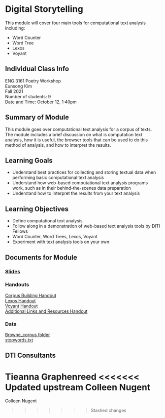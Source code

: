 # Digital Storytelling
This module will cover four main tools for computational text analysis including:
- Word Counter
- Word Tree
- Lexos
- Voyant

## Individual Class Info
ENG 3161 Poetry Workshop
<br>
Eunsong Kim
<br>
Fall 2021
<br>
Number of students: 9
<br>
Date and Time: October 12, 1:40pm

## Summary of Module
This module goes over computational text analysis for a corpus of texts. The module includes a brief discussion on what is computation text analysis, how it is useful, the browser tools that can be used to do this method of analysis, and how to interpret the results. 

## Learning Goals
- Understand best practices for collecting and storing textual data when performing basic computational text analysis
- Understand how web-based computational text analysis programs work, such as in their behind-the-scenes data preparation
- Understand how to interpret the results from your text analysis

## Learning Objectives
- Define computational text analysis
- Follow along in a demonstration of web-based text analysis tools by DITI Fellows
- Word Counter, Word Trees, Lexos, Voyant
- Experiment with text analysis tools on your own




## Documents for Module

### [Slides](https://github.com/NULabNortheastern/digitalassignmentshowcase/blob/master/text_analysis/composite_aesthetics_race_as_technology-fall21-kim/Slides_textanalysis_kim_2021.pdf)

### Handouts
[Corpus Building Handout](https://github.com/NULabNortheastern/digitalassignmentshowcase/blob/master/text_analysis/composite_aesthetics_race_as_technology-fall21-kim/Corpus%20Building%20handout.pdf)
<br>
[Lexos Handout](https://github.com/NULabNortheastern/digitalassignmentshowcase/blob/master/text_analysis/composite_aesthetics_race_as_technology-fall21-kim/Lexos%20Handout.pdf)
<br>
[Voyant Handout](https://github.com/NULabNortheastern/digitalassignmentshowcase/blob/master/text_analysis/composite_aesthetics_race_as_technology-fall21-kim/Voyant%20Handout.pdf)
<br>
[Additional Links and Resources Handout](https://github.com/NULabNortheastern/digitalassignmentshowcase/blob/master/text_analysis/composite_aesthetics_race_as_technology-fall21-kim/Links%20%26%20Resources.pdf)

### Data
[Browne_corpus folder](https://github.com/NULabNortheastern/digitalassignmentshowcase/tree/master/text_analysis/composite_aesthetics_race_as_technology-fall21-kim/browne_corpus)
<br>
[stopwords.txt](https://github.com/NULabNortheastern/digitalassignmentshowcase/blob/master/text_analysis/composite_aesthetics_race_as_technology-fall21-kim/browne_corpus/stopwords.txt)

## DTI Consultants
Tieanna Graphenreed
<<<<<<< Updated upstream
Colleen Nugent 
=======
Colleen Nugent
>>>>>>> Stashed changes
